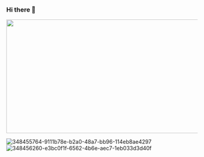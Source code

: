 ### Hi there 👋

<!--
**golden-hamster/golden-hamster** is a ✨ _special_ ✨ repository because its `README.md` (this file) appears on your GitHub profile.

Here are some ideas to get you started:

- 🔭 I’m currently working on ...
- 🌱 I’m currently learning ...
- 👯 I’m looking to collaborate on ...
- 🤔 I’m looking for help with ...
- 💬 Ask me about ...
- 📫 How to reach me: ...
- 😄 Pronouns: ...
- ⚡ Fun fact: ...
-->
<!--
![Anurag's GitHub stats](https://github-readme-stats.vercel.app/api?username=golden-hamster&show_icons=true&theme=radical)
-->
<a href="https://www.gitanimals.org/en_US?utm_medium=image&utm_source=golden-hamster&utm_content=farm">
<img
  src="https://render.gitanimals.org/farms/golden-hamster"
  width="600"
  height="300"
/>
</a>
<br>

![348455764-9111b78e-b2a0-48a7-bb96-114eb8ae4297](https://github.com/user-attachments/assets/312de208-ea2b-43e8-9ebe-876247605306)
![348456260-e3bc0f1f-6562-4b6e-aec7-1eb033d3d40f](https://github.com/user-attachments/assets/9942bc36-7523-4727-bf20-b464ec63bf9b)

